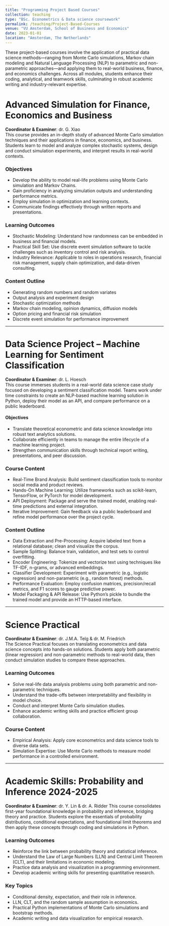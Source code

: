 ```yaml
---
title: "Programming Project Based Courses"
collection: teaching
type: "BSc. Econometrics & Data science coursework"
permalink: /teaching/Project-Based-Courses
venue: "VU Amsterdam, School of Business and Economics"
date: 2023-01-01
location: "Amsterdam, The Netherlands"
---
```

These project-based courses involve the application of practical data science methods—ranging from Monte Carlo simulations, Markov chain modeling and Natural Language Processing (NLP) to parametric and non-parametric approaches—and applying them to real-world business, finance, and economics challenges. Across all modules, students enhance their coding, analytical, and teamwork skills, culminating in robust academic writing and industry-relevant expertise.

# Advanced Simulation for Finance, Economics and Business
**Coordinator & Examiner**: dr. G. Xiao  
This course provides an in-depth study of advanced Monte Carlo simulation techniques and their applications in finance, economics, and business. Students learn to model and analyze complex stochastic systems, design and conduct simulation experiments, and interpret results in real-world contexts.

### Objectives
- Develop the ability to model real-life problems using Monte Carlo simulation and Markov Chains.  
- Gain proficiency in analyzing simulation outputs and understanding performance metrics.  
- Employ simulation in optimization and learning contexts.  
- Communicate findings effectively through written reports and presentations.

### Learning Outcomes
- Stochastic Modeling: Understand how randomness can be embedded in business and financial models.  
- Practical Skill Set: Use discrete event simulation software to tackle challenges such as inventory control and risk analysis.  
- Industry Relevance: Applicable to roles in operations research, financial risk management, supply chain optimization, and data-driven consulting.

### Content Outline
- Generating random numbers and random variates  
- Output analysis and experiment design  
- Stochastic optimization methods  
- Markov chain modeling, opinion dynamics, diffusion models  
- Option pricing and financial risk simulation  
- Discrete event simulation for performance improvement  

---

# Data Science Project – Machine Learning for Sentiment Classification
**Coordinator & Examiner**: dr. L. Hoesch  
This course immerses students in a real-world data science case study focused on developing a sentiment classification model. Teams work under time constraints to create an NLP-based machine learning solution in Python, deploy their model as an API, and compare performance on a public leaderboard.

#### Objectives
- Translate theoretical econometric and data science knowledge into robust text analytics solutions.  
- Collaborate efficiently in teams to manage the entire lifecycle of a machine learning project.  
- Strengthen communication skills through technical report writing, presentations, and peer discussion.

### Course Content
- Real-Time Brand Analysis: Build sentiment classification tools to monitor social media and product reviews.  
- Hands-On Machine Learning: Utilize frameworks such as scikit-learn, TensorFlow, or PyTorch for model development.  
- API Deployment: Package and serve the trained model, enabling real-time predictions and external integration.  
- Iterative Improvement: Gain feedback via a public leaderboard and refine model performance over the project cycle.

### Content Outline
- Data Extraction and Pre-Processing: Acquire labeled text from a relational database; clean and visualize the corpus.  
- Sample Splitting: Balance train, validation, and test sets to control overfitting.  
- Encoder Engineering: Tokenize and vectorize text using techniques like TF-IDF, n-grams, or advanced embeddings.  
- Classifier Development: Experiment with parametric (e.g., logistic regression) and non-parametric (e.g., random forest) methods.  
- Performance Evaluation: Employ confusion matrices, precision/recall metrics, and F1 scores to gauge predictive power.  
- Model Packaging & API Release: Use Python’s pickle to bundle the trained model and provide an HTTP-based interface.

---

# Science Practical 
**Coordinator & Examiner**: dr. J.M.A. Telg & dr. M. Friedrich  
The Science Practical focuses on translating econometrics and data science concepts into hands-on solutions. Students apply both parametric (linear regression) and non-parametric methods to real-world data, then conduct simulation studies to compare these approaches.

### Learning Outcomes
- Solve real-life data analysis problems using both parametric and non-parametric techniques.  
- Understand the trade-offs between interpretability and flexibility in model choice.  
- Conduct and interpret Monte Carlo simulation studies.  
- Enhance academic writing skills and practice efficient group collaboration.

### Course Content
- Empirical Analysis: Apply core econometrics and data science tools to diverse data sets.  
- Simulation Expertise: Use Monte Carlo methods to measure model performance in a controlled environment.  

---

# Academic Skills: Probability and Inference 2024-2025
**Coordinator & Examiner**: dr. Y. Lin & dr. A. Ridder
This course consolidates first-year foundational knowledge in probability and inference, bridging theory and practice. Students explore the essentials of probability distributions, conditional expectations, and foundational limit theorems and then apply these concepts through coding and simulations in Python.

### Learning Outcomes
- Reinforce the link between probability theory and statistical inference.  
- Understand the Law of Large Numbers (LLN) and Central Limit Theorem (CLT), and their limitations in economic modeling.  
- Practice data analysis and visualization in a programming environment.  
- Develop academic writing skills for presenting quantitative research.

### Key Topics
- Conditional density, expectation, and their role in inference.  
- LLN, CLT, and the random sample assumption in economics.  
- Practical Python implementations of Monte Carlo simulations and bootstrap methods.  
- Academic writing and data visualization for empirical research.
